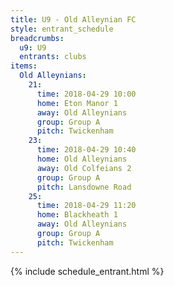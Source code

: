 ```yaml
---
title: U9 - Old Alleynian FC
style: entrant_schedule
breadcrumbs:
  u9: U9
  entrants: clubs
items:
  Old Alleynians:
    21:
      time: 2018-04-29 10:00
      home: Eton Manor 1
      away: Old Alleynians
      group: Group A
      pitch: Twickenham
    23:
      time: 2018-04-29 10:40
      home: Old Alleynians
      away: Old Colfeians 2
      group: Group A
      pitch: Lansdowne Road
    25:
      time: 2018-04-29 11:20
      home: Blackheath 1
      away: Old Alleynians
      group: Group A
      pitch: Twickenham
---
```


{% include schedule_entrant.html %}
